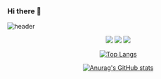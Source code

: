 ### Hi there 👋

<!--
**seunggeuncho/seunggeuncho** is a ✨ _special_ ✨ repository because its `README.md` (this file) appears on your GitHub profile.

Here are some ideas to get you started:

- 🔭 I’m currently working on ...
- 🌱 I’m currently learning ...
- 👯 I’m looking to collaborate on ...
- 🤔 I’m looking for help with ...
- 💬 Ask me about ...
- 📫 How to reach me: ...
- 😄 Pronouns: ...
- ⚡ Fun fact: ...
-->
![header](https://capsule-render.vercel.app/api?type=wave&color=auto&height=300&section=header&text=SeungGeun&fontSize=90)


<div align=center>
<img src="https://img.shields.io/badge/Python-3766AB?style=flat-square&logo=Python&logoColor=white"/></a>
<img src="https://img.shields.io/badge/Java script-3766AB?style=flat-square&logo=JavaScript&logoColor=white"/></a>
<img src="https://img.shields.io/badge/C script-3766AB?style=flat-square&logo=C&logoColor=white"/></a>

</div>


<div align=center>
  
[![Top Langs](https://github-readme-stats.vercel.app/api/top-langs/?username=seunggeuncho&layout=compact)](https://github.com/anuraghazra/github-readme-stats)


[![Anurag's GitHub stats](https://github-readme-stats.vercel.app/api?username=seunggeuncho)](https://github.com/anuraghazra/github-readme-stats)
</div>
